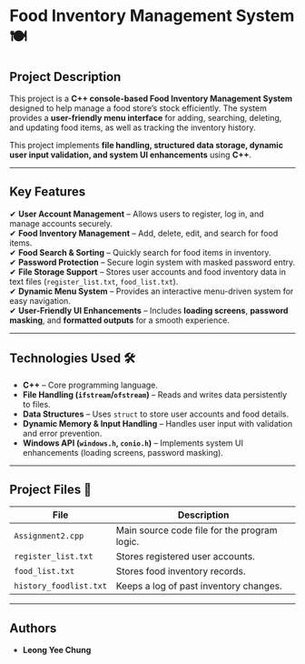 # Food Inventory Management System 🍽️

## Project Description
This project is a **C++ console-based Food Inventory Management System** designed to help manage a food store’s stock efficiently. The system provides a **user-friendly menu interface** for adding, searching, deleting, and updating food items, as well as tracking the inventory history.

This project implements **file handling, structured data storage, dynamic user input validation, and system UI enhancements** using **C++**.

---

## Key Features
✔ **User Account Management** – Allows users to register, log in, and manage accounts securely.  
✔ **Food Inventory Management** – Add, delete, edit, and search for food items.  
✔ **Food Search & Sorting** – Quickly search for food items in inventory.  
✔ **Password Protection** – Secure login system with masked password entry.  
✔ **File Storage Support** – Stores user accounts and food inventory data in text files (`register_list.txt`, `food_list.txt`).  
✔ **Dynamic Menu System** – Provides an interactive menu-driven system for easy navigation.  
✔ **User-Friendly UI Enhancements** – Includes **loading screens**, **password masking**, and **formatted outputs** for a smooth experience.  

---

## Technologies Used 🛠️
- **C++** – Core programming language.
- **File Handling (`ifstream`/`ofstream`)** – Reads and writes data persistently to files.
- **Data Structures** – Uses `struct` to store user accounts and food details.
- **Dynamic Memory & Input Handling** – Handles user input with validation and error prevention.
- **Windows API (`windows.h`, `conio.h`)** – Implements system UI enhancements (loading screens, password masking).

---

## Project Files 📂
| **File**             | **Description** |
|----------------------|----------------|
| `Assignment2.cpp`    | Main source code file for the program logic. |
| `register_list.txt`  | Stores registered user accounts. |
| `food_list.txt`      | Stores food inventory records. |
| `history_foodlist.txt` | Keeps a log of past inventory changes. |

---

## Authors
- **Leong Yee Chung**
